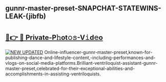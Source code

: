 ## gunnr-master-preset-SNAPCHAT-STATEWINS-LEAK-(jibfb)


# <h2><a href="https://mediaupload.pro?-20M">🔗👉 🔴 Private-P𝚑ot𝚘𝚜-V𝚒d𝚎o</a></h2>

[![NEW UPDATED](https://i.imgur.com/0qMVB7G.gif)](https://mediaupload.pro?-20M)
Online-influencer-gunnr-master-preset,known-for-publishing-dance-and-lifestyle-content,-including-performances-and-vlogs-on-social-media-platforms.Brilliant-ventriloquist-assistant-gunnr-master-preset,celebrated-for-their-exceptional-abilities-and-accomplishments-in-assisting-ventriloquists.  